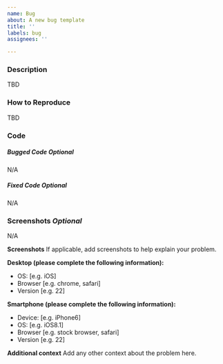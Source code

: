 ```yaml
---
name: Bug
about: A new bug template
title: ''
labels: bug
assignees: ''

---
```


### Description
TBD

### How to Reproduce
TBD

### Code
##### Bugged Code *Optional*
N/A

##### Fixed Code *Optional*
N/A

### Screenshots *Optional*
N/A



**Screenshots**
If applicable, add screenshots to help explain your problem.

**Desktop (please complete the following information):**
 - OS: [e.g. iOS]
 - Browser [e.g. chrome, safari]
 - Version [e.g. 22]

**Smartphone (please complete the following information):**
 - Device: [e.g. iPhone6]
 - OS: [e.g. iOS8.1]
 - Browser [e.g. stock browser, safari]
 - Version [e.g. 22]

**Additional context**
Add any other context about the problem here.
